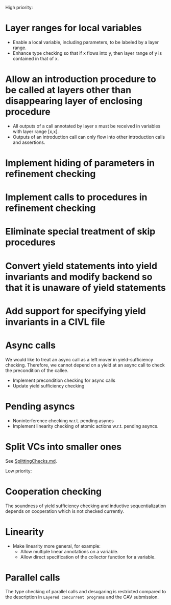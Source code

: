 High priority:

# Layer ranges for local variables

* Enable a local variable, including parameters, to be labeled by a layer range.
* Enhance type checking so that if x flows into y, then layer range of y is contained in that of x.

# Allow an introduction procedure to be called at layers other than disappearing layer of enclosing procedure

* All outputs of a call annotated by layer x must be received in variables with layer range [x,x].
* Outputs of an introduction call can only flow into other introduction calls and assertions.

# Implement hiding of parameters in refinement checking

# Implement calls to procedures in refinement checking

# Eliminate special treatment of skip procedures

# Convert yield statements into yield invariants and modify backend so that it is unaware of yield statements

# Add support for specifying yield invariants in a CIVL file


# Async calls

We would like to treat an async call as a left mover in yield-sufficiency checking.
Therefore, we cannot depend on a yield at an async call to check the precondition
of the callee.
* Implement precondition checking for async calls
* Update yield sufficiency checking

# Pending asyncs

* Noninterference checking w.r.t. pending asyncs
* Implement linearity checking of atomic actions w.r.t. pending asyncs.

# Split VCs into smaller ones

See [SplittingChecks.md](SplittingChecks.md).

Low priority:

# Cooperation checking

The soundness of yield sufficiency checking and inductive sequentialization
depends on cooperation which is not checked currently.

# Linearity

* Make linearity more general, for example:
  * Allow multiple linear annotations on a variable.
  * Allow direct specification of the collector function for a variable.

# Parallel calls

The type checking of parallel calls and desugaring is restricted compared to the
description in `Layered concurrent programs` and the CAV submission.

